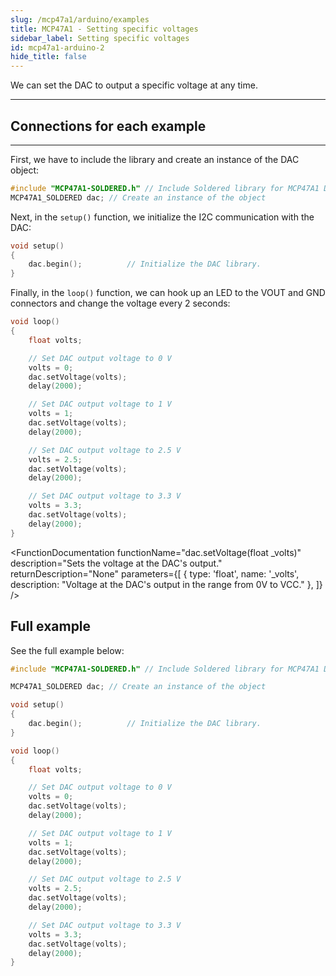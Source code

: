 ```yaml
---
slug: /mcp47a1/arduino/examples
title: MCP47A1 - Setting specific voltages
sidebar_label: Setting specific voltages
id: mcp47a1-arduino-2
hide_title: false
---
```


We can set the DAC to output a specific voltage at any time.  

---

## Connections for each example

<CenteredImage src="/img/mcp47a1/connections.png" alt="Connections" />

---
First, we have to include the library and create an instance of the DAC object:

```cpp
#include "MCP47A1-SOLDERED.h" // Include Soldered library for MCP47A1 DAC.
MCP47A1_SOLDERED dac; // Create an instance of the object
```

Next, in the `setup()` function, we initialize the I2C communication with the DAC:

```cpp
void setup()
{
    dac.begin();          // Initialize the DAC library.
}
```

<FunctionDocumentation
  functionName="dac.begin()"
  description="Initializes the I/O DAC via I2C"
  returnDescription="None"
  parameters={[]}
/>

Finally, in the `loop()` function, we can hook up an LED to the VOUT and GND connectors and change the voltage every 2 seconds:

```cpp
void loop()
{
    float volts;

    // Set DAC output voltage to 0 V
    volts = 0;
    dac.setVoltage(volts);
    delay(2000);

    // Set DAC output voltage to 1 V
    volts = 1;
    dac.setVoltage(volts);
    delay(2000);

    // Set DAC output voltage to 2.5 V
    volts = 2.5;
    dac.setVoltage(volts);
    delay(2000);

    // Set DAC output voltage to 3.3 V
    volts = 3.3;
    dac.setVoltage(volts);
    delay(2000);
}
```

<FunctionDocumentation
  functionName="dac.setVoltage(float _volts)"
  description="Sets the voltage at the DAC's output."
  returnDescription="None"
  parameters={[
  { type: 'float', name: '_volts', description: "Voltage at the DAC's output in the range from 0V to VCC." },
  ]}
/>

## Full example

See the full example below:

```cpp
#include "MCP47A1-SOLDERED.h" // Include Soldered library for MCP47A1 DAC.

MCP47A1_SOLDERED dac; // Create an instance of the object

void setup()
{
    dac.begin();          // Initialize the DAC library.
}

void loop()
{
    float volts;

    // Set DAC output voltage to 0 V
    volts = 0;
    dac.setVoltage(volts);
    delay(2000);

    // Set DAC output voltage to 1 V
    volts = 1;
    dac.setVoltage(volts);
    delay(2000);

    // Set DAC output voltage to 2.5 V
    volts = 2.5;
    dac.setVoltage(volts);
    delay(2000);

    // Set DAC output voltage to 3.3 V
    volts = 3.3;
    dac.setVoltage(volts);
    delay(2000);
}
```